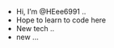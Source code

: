 - Hi, I’m @HEee6991 ..
- Hope to learn to code here 
- New tech ..
- new ...

<!---
HEee6991/HEee6991 is a ✨ special ✨ repository because its `README.md` (this file) appears on your GitHub profile.
You can click the Preview link to take a look at your changes.
--->
